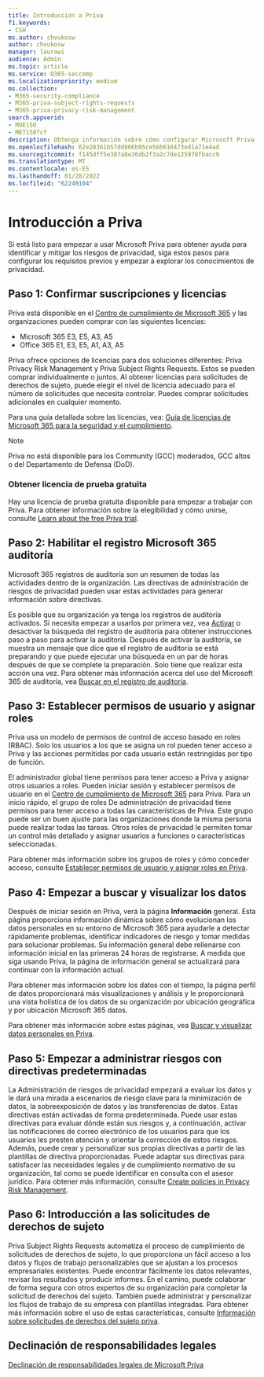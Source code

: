 ```yaml
---
title: Introducción a Priva
f1.keywords:
- CSH
ms.author: chvukosw
author: chvukosw
manager: laurawi
audience: Admin
ms.topic: article
ms.service: O365-seccomp
ms.localizationpriority: medium
ms.collection:
- M365-security-compliance
- M365-priva-subject-rights-requests
- M365-priva-privacy-risk-management
search.appverid:
- MOE150
- MET150fcf
description: Obtenga información sobre cómo configurar Microsoft Priva para su organización, establecer roles y permisos y configurar opciones importantes.
ms.openlocfilehash: 62e28361b57dd866b95ce566616473ed1a71e4ad
ms.sourcegitcommit: f145dff5e387a8e26db2f3a2c7de125978fbacc9
ms.translationtype: MT
ms.contentlocale: es-ES
ms.lasthandoff: 01/28/2022
ms.locfileid: "62249104"
---
```

# <a name="get-started-with-priva"></a>Introducción a Priva

Si está listo para empezar a usar Microsoft Priva para obtener ayuda para identificar y mitigar los riesgos de privacidad, siga estos pasos para configurar los requisitos previos y empezar a explorar los conocimientos de privacidad.

## <a name="step-1-confirm-subscriptions-and-licensing"></a>Paso 1: Confirmar suscripciones y licencias

Priva está disponible en el [Centro de cumplimiento de Microsoft 365](https://compliance.microsoft.com/) y las organizaciones pueden comprar con las siguientes licencias:

- Microsoft 365 E3, E5, A3, A5
- Office 365 E1, E3, E5, A1, A3, A5

Priva ofrece opciones de licencias para dos soluciones diferentes: Priva Privacy Risk Management y Priva Subject Rights Requests. Estos se pueden comprar individualmente o juntos. Al obtener licencias para solicitudes de derechos de sujeto, puede elegir el nivel de licencia adecuado para el número de solicitudes que necesita controlar. Puedes comprar solicitudes adicionales en cualquier momento.

Para una guía detallada sobre las licencias, vea: [Guía de licencias de Microsoft 365 para la seguridad y el cumplimiento](/office365/servicedescriptions/microsoft-365-service-descriptions/microsoft-365-tenantlevel-services-licensing-guidance/microsoft-365-security-compliance-licensing-guidance#privacy-management).

> [!Note]
> Priva no está disponible para los Community (GCC) moderados, GCC altos o del Departamento de Defensa (DoD).

### <a name="get-free-trial-license"></a>Obtener licencia de prueba gratuita

Hay una licencia de prueba gratuita disponible para empezar a trabajar con Priva. Para obtener información sobre la elegibilidad y cómo unirse, consulte [Learn about the free Priva trial](priva-trial.md).

## <a name="step-2-enable-the-microsoft-365-audit-log"></a>Paso 2: Habilitar el registro Microsoft 365 auditoría

Microsoft 365 registros de auditoría son un resumen de todas las actividades dentro de la organización. Las directivas de administración de riesgos de privacidad pueden usar estas actividades para generar información sobre directivas.

Es posible que su organización ya tenga los registros de auditoría activados. Si necesita empezar a usarlos por primera vez, vea [Activar](/microsoft-365/compliance/turn-audit-log-search-on-or-off) o desactivar la búsqueda del registro de auditoría para obtener instrucciones paso a paso para activar la auditoría. Después de activar la auditoría, se muestra un mensaje que dice que el registro de auditoría se está preparando y que puede ejecutar una búsqueda en un par de horas después de que se complete la preparación. Solo tiene que realizar esta acción una vez. Para obtener más información acerca del uso del Microsoft 365 de auditoría, vea [Buscar en el registro de auditoría](/microsoft-365/compliance/search-the-audit-log-in-security-and-compliance).

## <a name="step-3-set-user-permissions-and-assign-roles"></a>Paso 3: Establecer permisos de usuario y asignar roles

Priva usa un modelo de permisos de control de acceso basado en roles (RBAC). Solo los usuarios a los que se asigna un rol pueden tener acceso a Priva y las acciones permitidas por cada usuario están restringidas por tipo de función.

El administrador global tiene permisos para tener acceso a Priva y asignar otros usuarios a roles. Pueden iniciar sesión y establecer permisos de usuario en el [Centro de cumplimiento de Microsoft 365](https://compliance.microsoft.com/) para Priva. Para un inicio rápido, el grupo de roles De administración de privacidad tiene permisos para tener acceso a todas las características de Priva. Este grupo puede ser un buen ajuste para las organizaciones donde la misma persona puede realizar todas las tareas. Otros roles de privacidad le permiten tomar un control más detallado y asignar usuarios a funciones o características seleccionadas.

Para obtener más información sobre los grupos de roles y cómo conceder acceso, consulte [Establecer permisos de usuario y asignar roles en Priva](priva-permissions.md).

## <a name="step-4-start-finding-and-visualizing-your-data"></a>Paso 4: Empezar a buscar y visualizar los datos

Después de iniciar sesión en Priva, verá la página **Información** general. Esta página proporciona información dinámica sobre cómo evolucionan los datos personales en su entorno de Microsoft 365 para ayudarle a detectar rápidamente problemas, identificar indicadores de riesgo y tomar medidas para solucionar problemas. Su información general debe rellenarse con información inicial en las primeras 24 horas de registrarse. A medida que siga usando Priva, la página de información general se actualizará para continuar con la información actual.

Para obtener más información sobre los datos con el tiempo,  la página perfil de datos proporcionará más visualizaciones y análisis y le proporcionará una vista holística de los datos de su organización por ubicación geográfica y por ubicación Microsoft 365 datos.

Para obtener más información sobre estas páginas, vea [Buscar y visualizar datos personales en Priva](priva-data-profile.md).

## <a name="step-5-start-managing-risks-with-default-policies"></a>Paso 5: Empezar a administrar riesgos con directivas predeterminadas

La Administración de riesgos de privacidad empezará a evaluar los datos y le dará una mirada a escenarios de riesgo clave para la minimización de datos, la sobreexposición de datos y las transferencias de datos. Estas directivas están activadas de forma predeterminada. Puede usar estas directivas para evaluar dónde están sus riesgos y, a continuación, activar las notificaciones de correo electrónico de los usuarios para que los usuarios les presten atención y orientar la corrección de estos riesgos. Además, puede crear y personalizar sus propias directivas a partir de las plantillas de directiva proporcionadas. Puede adaptar sus directivas para satisfacer las necesidades legales y de cumplimiento normativo de su organización, tal como se puede identificar en consulta con el asesor jurídico. Para obtener más información, consulte [Create policies in Privacy Risk Management](risk-management-policies.md).

## <a name="step-6-get-started-with-subject-rights-requests"></a>Paso 6: Introducción a las solicitudes de derechos de sujeto

Priva Subject Rights Requests automatiza el proceso de cumplimiento de solicitudes de derechos de sujeto, lo que proporciona un fácil acceso a los datos y flujos de trabajo personalizables que se ajustan a los procesos empresariales existentes. Puede encontrar fácilmente los datos relevantes, revisar los resultados y producir informes. En el camino, puede colaborar de forma segura con otros expertos de su organización para completar la solicitud de derechos del sujeto. También puede administrar y personalizar los flujos de trabajo de su empresa con plantillas integradas. Para obtener más información sobre el uso de estas características, consulte [Información sobre solicitudes de derechos del sujeto priva](subject-rights-requests.md).

## <a name="legal-disclaimer"></a>Declinación de responsabilidades legales

[Declinación de responsabilidades legales de Microsoft Priva](priva-disclaimer.md)
